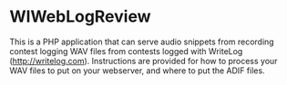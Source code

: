 WlWebLogReview
==============

This is a PHP application that can serve audio snippets from recording contest
logging WAV files from contests logged with WriteLog (http://writelog.com).
Instructions are provided for how to process your WAV files to put on your
webserver, and where to put the ADIF files.
